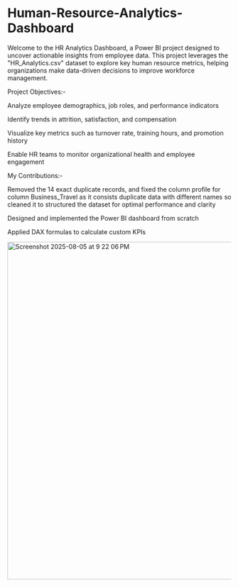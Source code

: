 # Human-Resource-Analytics-Dashboard
Welcome to the HR Analytics Dashboard, a Power BI project designed to uncover actionable insights from employee data. This project leverages the "HR_Analytics.csv" dataset to explore key human resource metrics, helping organizations make data-driven decisions to improve workforce management.

Project Objectives:-

Analyze employee demographics, job roles, and performance indicators

Identify trends in attrition, satisfaction, and compensation

Visualize key metrics such as turnover rate, training hours, and promotion history

Enable HR teams to monitor organizational health and employee engagement

My Contributions:-

Removed the 14 exact duplicate records, and fixed the column profile for column Business_Travel as it consists duplicate data with different names so cleaned it to structured the dataset for optimal performance and clarity

Designed and implemented the Power BI dashboard from scratch

Applied DAX formulas to calculate custom KPIs

<img width="1411" height="761" alt="Screenshot 2025-08-05 at 9 22 06 PM" src="https://github.com/user-attachments/assets/62ad8a1c-6331-4ba9-bb16-bcb13c95e18b" />





